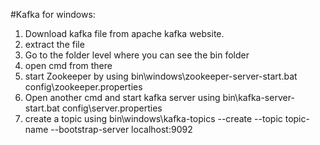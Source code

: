 #Kafka for windows:
1. Download kafka file from apache kafka website.
2. extract the file
3. Go to the folder level where you can see the bin folder
4. open cmd from there
5. start Zookeeper by using bin\windows\zookeeper-server-start.bat config\zookeeper.properties
6. Open another cmd and start kafka server using bin\kafka-server-start.bat config\server.properties
7. create a topic using bin\windows\kafka-topics --create --topic topic-name --bootstrap-server localhost:9092
   
